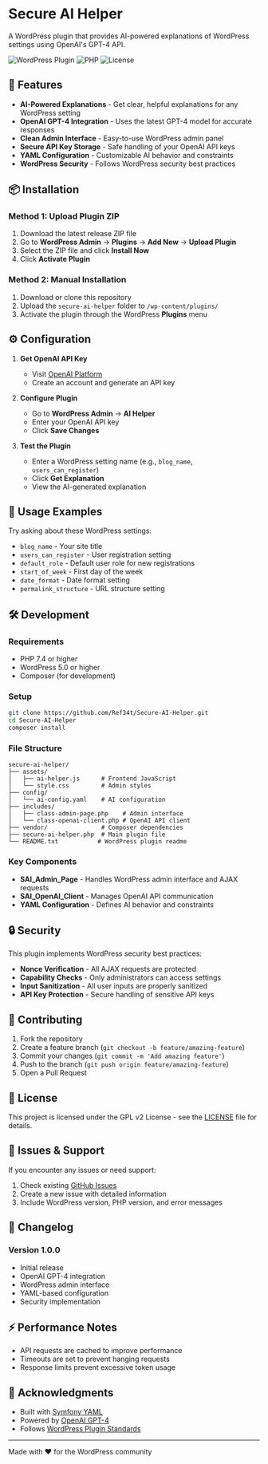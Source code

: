 # Secure AI Helper

A WordPress plugin that provides AI-powered explanations of WordPress settings using OpenAI's GPT-4 API.

![WordPress Plugin](https://img.shields.io/badge/WordPress-Plugin-blue)
![PHP](https://img.shields.io/badge/PHP-7.4%2B-blue)
![License](https://img.shields.io/badge/License-GPL%20v2-green)

## 🚀 Features

- **AI-Powered Explanations** - Get clear, helpful explanations for any WordPress setting
- **OpenAI GPT-4 Integration** - Uses the latest GPT-4 model for accurate responses
- **Clean Admin Interface** - Easy-to-use WordPress admin panel
- **Secure API Key Storage** - Safe handling of your OpenAI API keys
- **YAML Configuration** - Customizable AI behavior and constraints
- **WordPress Security** - Follows WordPress security best practices

## 📦 Installation

### Method 1: Upload Plugin ZIP

1. Download the latest release ZIP file
2. Go to **WordPress Admin** → **Plugins** → **Add New** → **Upload Plugin**
3. Select the ZIP file and click **Install Now**
4. Click **Activate Plugin**

### Method 2: Manual Installation

1. Download or clone this repository
2. Upload the `secure-ai-helper` folder to `/wp-content/plugins/`
3. Activate the plugin through the WordPress **Plugins** menu

## ⚙️ Configuration

1. **Get OpenAI API Key**
   - Visit [OpenAI Platform](https://platform.openai.com/)
   - Create an account and generate an API key

2. **Configure Plugin**
   - Go to **WordPress Admin** → **AI Helper**
   - Enter your OpenAI API key
   - Click **Save Changes**

3. **Test the Plugin**
   - Enter a WordPress setting name (e.g., `blog_name`, `users_can_register`)
   - Click **Get Explanation**
   - View the AI-generated explanation

## 🎯 Usage Examples

Try asking about these WordPress settings:

- `blog_name` - Your site title
- `users_can_register` - User registration setting
- `default_role` - Default user role for new registrations
- `start_of_week` - First day of the week
- `date_format` - Date format setting
- `permalink_structure` - URL structure setting

## 🛠️ Development

### Requirements

- PHP 7.4 or higher
- WordPress 5.0 or higher
- Composer (for development)

### Setup

```bash
git clone https://github.com/Ref34t/Secure-AI-Helper.git
cd Secure-AI-Helper
composer install
```

### File Structure

```
secure-ai-helper/
├── assets/
│   ├── ai-helper.js      # Frontend JavaScript
│   └── style.css         # Admin styles
├── config/
│   └── ai-config.yaml    # AI configuration
├── includes/
│   ├── class-admin-page.php    # Admin interface
│   └── class-openai-client.php # OpenAI API client
├── vendor/               # Composer dependencies
├── secure-ai-helper.php  # Main plugin file
└── README.txt           # WordPress plugin readme
```

### Key Components

- **SAI_Admin_Page** - Handles WordPress admin interface and AJAX requests
- **SAI_OpenAI_Client** - Manages OpenAI API communication
- **YAML Configuration** - Defines AI behavior and constraints

## 🔒 Security

This plugin implements WordPress security best practices:

- **Nonce Verification** - All AJAX requests are protected
- **Capability Checks** - Only administrators can access settings
- **Input Sanitization** - All user inputs are properly sanitized
- **API Key Protection** - Secure handling of sensitive API keys

## 🤝 Contributing

1. Fork the repository
2. Create a feature branch (`git checkout -b feature/amazing-feature`)
3. Commit your changes (`git commit -m 'Add amazing feature'`)
4. Push to the branch (`git push origin feature/amazing-feature`)
5. Open a Pull Request

## 📄 License

This project is licensed under the GPL v2 License - see the [LICENSE](LICENSE) file for details.

## 🐛 Issues & Support

If you encounter any issues or need support:

1. Check existing [GitHub Issues](https://github.com/Ref34t/Secure-AI-Helper/issues)
2. Create a new issue with detailed information
3. Include WordPress version, PHP version, and error messages

## 📝 Changelog

### Version 1.0.0
- Initial release
- OpenAI GPT-4 integration
- WordPress admin interface
- YAML-based configuration
- Security implementation

## ⚡ Performance Notes

- API requests are cached to improve performance
- Timeouts are set to prevent hanging requests
- Response limits prevent excessive token usage

## 🌟 Acknowledgments

- Built with [Symfony YAML](https://symfony.com/doc/current/components/yaml.html)
- Powered by [OpenAI GPT-4](https://openai.com/)
- Follows [WordPress Plugin Standards](https://developer.wordpress.org/plugins/)

---

Made with ❤️ for the WordPress community